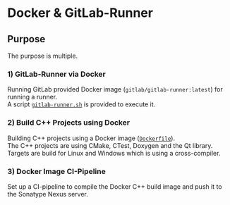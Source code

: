 # Docker & GitLab-Runner

## Purpose

The purpose is multiple.

### 1) GitLab-Runner via Docker

Running GitLab provided Docker image (`gitlab/gitlab-runner:latest`) for running a runner.  
A script [`gitlab-runner.sh`](gitlab-runner.sh) is provided to execute it.

### 2) Build C++ Projects using Docker

Building C++ projects using a Docker image ([`Dockerfile`](Dockerfile)).  
The C++ projects are using CMake, CTest, Doxygen and the Qt library.  
Targets are build for Linux and Windows which is using a cross-compiler.

### 3) Docker Image CI-Pipeline

Set up a CI-pipeline to compile the Docker C++ build image and push it to the Sonatype Nexus server.   